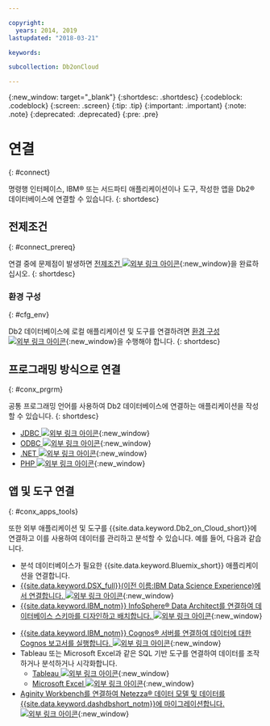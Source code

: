 ```yaml
---

copyright:
  years: 2014, 2019
lastupdated: "2018-03-21"

keywords: 

subcollection: Db2onCloud

---
```


<!-- Attribute definitions --> 
{:new_window: target="_blank"}
{:shortdesc: .shortdesc}
{:codeblock: .codeblock}
{:screen: .screen}
{:tip: .tip}
{:important: .important}
{:note: .note}
{:deprecated: .deprecated}
{:pre: .pre}

# 연결
{: #connect}

명령행 인터페이스, IBM® 또는 서드파티 애플리케이션이나 도구, 작성한 앱을 Db2® 데이터베이스에 연결할 수 있습니다. 
{: shortdesc}

## 전제조건
{: #connect_prereq}

연결 중에 문제점이 발생하면 [전제조건 ![외부 링크 아이콘](../../icons/launch-glyph.svg "외부 링크 아이콘")](https://www.ibm.com/support/knowledgecenter/SS6NHC/com.ibm.swg.im.dashdb.doc/connecting/connecting_applications_to_dashdb_database.html){:new_window}을 완료하십시오.
{: shortdesc}

### 환경 구성
{: #cfg_env}

Db2 데이터베이스에 로컬 애플리케이션 및 도구를 연결하려면 [환경 구성 ![외부 링크 아이콘](../../icons/launch-glyph.svg "외부 링크 아이콘")](https://www.ibm.com/support/knowledgecenter/SS6NHC/com.ibm.swg.im.dashdb.doc/connecting/connect_driver_package_config.html){:new_window}을 수행해야 합니다. 
{: shortdesc}

## 프로그래밍 방식으로 연결
{: #conx_prgrm}

공통 프로그래밍 언어를 사용하여 Db2 데이터베이스에 연결하는 애플리케이션을 작성할 수 있습니다.
{: shortdesc}

<!--* [Java ![External link icon](../../icons/launch-glyph.svg "External link icon"){}{:new_window} -->
* [JDBC ![외부 링크 아이콘](../../icons/launch-glyph.svg "외부 링크 아이콘")](https://www.ibm.com/support/knowledgecenter/SS6NHC/com.ibm.swg.im.dashdb.doc/connecting/connect_connecting_jdbc_applications.html){:new_window}
* [ODBC ![외부 링크 아이콘](../../icons/launch-glyph.svg "외부 링크 아이콘")](https://www.ibm.com/support/knowledgecenter/SS6NHC/com.ibm.swg.im.dashdb.doc/connecting/connect_connecting_cli_and_odbc_applications.html){:new_window}
* [.NET ![외부 링크 아이콘](../../icons/launch-glyph.svg "외부 링크 아이콘")](https://www.ibm.com/support/knowledgecenter/SS6NHC/com.ibm.swg.im.dashdb.doc/connecting/connect_connecting__net_applications.html){:new_window}
* [PHP ![외부 링크 아이콘](../../icons/launch-glyph.svg "외부 링크 아이콘")](https://www.ibm.com/support/knowledgecenter/SS6NHC/com.ibm.swg.im.dashdb.doc/connecting/connect_connecting_php.html){:new_window}

## 앱 및 도구 연결
{: #conx_apps_tools}

또한 외부 애플리케이션 및 도구를 {{site.data.keyword.Db2_on_Cloud_short}}에 연결하고 이를 사용하여 데이터를 관리하고 분석할 수 있습니다. 예를 들어, 다음과 같습니다.
   * 분석 데이터베이스가 필요한 {{site.data.keyword.Bluemix_short}} 애플리케이션을 연결합니다.
   * [{{site.data.keyword.DSX_full}}(이전 이름:IBM Data Science Experience)에서 연결합니다. ![외부 링크 아이콘](../../icons/launch-glyph.svg "외부 링크 아이콘")](https://datascience.ibm.com/docs/content/manage-data/create-conn.html?context=analytics&linkInPage=true){:new_window}
   * [{{site.data.keyword.IBM_notm}} InfoSphere® Data Architect를 연결하여 데이터베이스 스키마를 디자인하고 배치합니다. ![외부 링크 아이콘](../../icons/launch-glyph.svg "외부 링크 아이콘")](https://www.ibm.com/support/knowledgecenter/SS6NHC/com.ibm.swg.im.dashdb.doc/connecting/connect_connecting_ibm_data_architect.html){:new_window}
<!--   * Connect Esri ArcGIS to perform geospatial analytics and map publishing with your data. -->
   * [{{site.data.keyword.IBM_notm}} Cognos® 서버를 연결하여 데이터에 대한 Cognos 보고서를 실행합니다. ![외부 링크 아이콘](../../icons/launch-glyph.svg "외부 링크 아이콘")](https://www.ibm.com/support/knowledgecenter/SS6NHC/com.ibm.swg.im.dashdb.doc/connecting/connect_connecting_cognos.html){:new_window}
   * Tableau 또는 Microsoft Excel과 같은 SQL 기반 도구를 연결하여 데이터를 조작하거나 분석하거나 시각화합니다. 
       * [Tableau ![외부 링크 아이콘](../../icons/launch-glyph.svg "외부 링크 아이콘")](https://www.ibm.com/support/knowledgecenter/SS6NHC/com.ibm.swg.im.dashdb.doc/connecting/connect_connecting_tableau.html){:new_window}
       * [Microsoft Excel ![외부 링크 아이콘](../../icons/launch-glyph.svg "외부 링크 아이콘")](https://www.ibm.com/support/knowledgecenter/SS6NHC/com.ibm.swg.im.dashdb.doc/connecting/connect_connecting_excel.html){:new_window}
   * [Aginity Workbench를 연결하여 Netezza® 데이터 모델 및 데이터를 {{site.data.keyword.dashdbshort_notm}}에 마이그레이션합니다. ![외부 링크 아이콘](../../icons/launch-glyph.svg "외부 링크 아이콘")](https://www.ibm.com/support/knowledgecenter/SS6NHC/com.ibm.swg.im.dashdb.doc/connecting/connect_connecting_aginity.html){:new_window}
